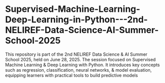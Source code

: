 # Supervised-Machine-Learning-Deep-Learning-in-Python---2nd-NELIREF-Data-Science-AI-Summer-School-2025
This repository is part of the 2nd NELIREF Data Science &amp; AI Summer School 2025, held on June 28, 2025. The session focused on Supervised Machine Learning &amp; Deep Learning with Python. It introduces key concepts such as regression, classification, neural networks, &amp; model evaluation, equipping learners with practical tools to build predictive models
